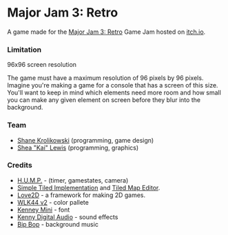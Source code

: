 # Major Jam 3: Retro
A game made for the [Major Jam 3: Retro](https://itch.io/jam/major-jam-3) Game Jam hosted on [itch.io](https://itch.io/).

### Limitation
96x96 screen resolution

The game must have a maximum resolution of 96 pixels by 96 pixels. Imagine you're making a game for a console that has a screen of this size. You'll want to keep in mind which elements need more room and how small you can make any given element on screen before they blur into the background.

### Team
- [Shane Krolikowski](https://shanekrolikowski.com) (programming, game design)
- [Shea "Kai" Lewis](https://kaidesu.com) (programming, graphics)

### Credits
- [H.U.M.P.](https://hump.readthedocs.io/en/latest/index.html) - (timer, gamestates, camera)
- [Simple Tiled Implementation](https://github.com/karai17/Simple-Tiled-Implementation) and [Tiled Map Editor](https://www.mapeditor.org/).
- [Love2D](https://love2d.org/) - a framework for making 2D games.
- [WLK44 v2](https://lospec.com/palette-list/wlk44-v2) - color pallete
- [Kenney Mini](https://www.kenney.nl/assets/kenney-fonts) - font
- [Kenny Digital Audio](https://www.kenney.nl/assets/digital-audio) - sound effects
- [Bip Bop](https://joshua-mclean.itch.io) - background music